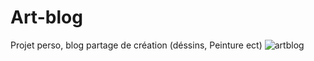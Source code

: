 # Art-blog
Projet perso, blog partage de création (déssins, Peinture ect)
![artblog](https://user-images.githubusercontent.com/99287239/235306717-b9e7fae1-b779-42e9-a539-4b0bdf8da15f.PNG)
